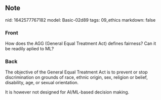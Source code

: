 ## Note
nid: 1642577767182
model: Basic-02d89
tags: 09_ethics
markdown: false

### Front
How does the AGG (General Equal Treatment Act) defines fairness? Can it be readily aplied to ML?

### Back
The objective of the General Equal Treatment Act is to prevent or stop discrimination on grounds of race, ethnic origin, sex, religion or belief, disability, age, or sexual orientation.

It is however not designed for AI/ML-based decision making.
